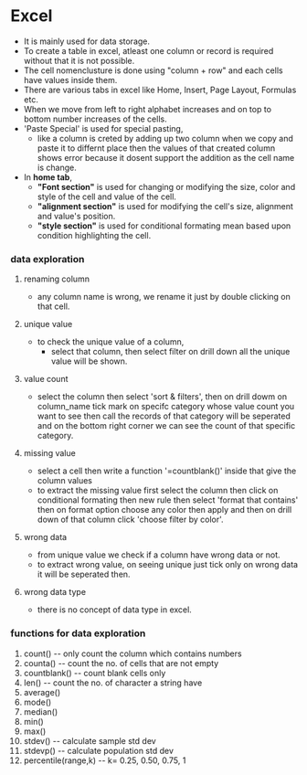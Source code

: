 # **Excel**
- It is mainly used for data storage.
- To create a table in excel, atleast one column or record is required without that it is not possible.
- The cell nomenclusture is done using "column + row" and each cells have values inside them.
- There are various tabs in excel like Home, Insert, Page Layout, Formulas etc.
- When we move from left to right alphabet increases and on top to bottom number increases of the cells.
- 'Paste Special' is used for special pasting,
    - like a column is creted by adding up two column when we copy and paste it to differnt place then the values of that created column shows error because it dosent support the addition as the cell name is change.
- In **home tab**,
    - **"Font section"** is used for changing or modifying the size, color and style of the cell and value of the cell.
    - **"alignment section"** is used for modifying the cell's size, alignment and value's position.
    - **"style section"** is used for conditional formating mean based upon condition highlighting  the cell.

### **data exploration**
1. renaming column
    - any column name is wrong, we rename it just by double clicking on that cell.

2. unique value
    - to check the unique value of a column,
        - select that column, then select filter on drill down all the unique value will be shown.

3. value count
    - select the column then select 'sort & filters', then on drill dowm on column_name tick mark on specifc category whose value count you want to see then call the records of that category will be seperated and on the bottom right corner we can see the count of that specific category.

4. missing value
    - select a cell then write a function '=countblank()' inside that give the column values
    - to extract the missing value first select the column then click on conditional formating then new rule then select 'format that contains' then on format option choose any color then apply and then on drill down of that column click 'choose filter by color'.

5. wrong data
    - from unique value we check if a column have wrong data or not.
    - to extract wrong value, on seeing unique just tick only on wrong data it will be seperated then.

6. wrong data type
    - there is no concept of data type in excel.

### **functions for data exploration**
1. count() -- only count the column which contains numbers
2. counta() -- count the no. of cells that are not empty
3. countblank() -- count blank cells only
4. len() -- count the no. of character a string have
5. average()
6. mode()
7. median()
8. min()
9. max()
10. stdev() -- calculate sample std dev
11. stdevp() -- calculate population std dev
12. percentile(range,k) -- k= 0.25, 0.50, 0.75, 1 

